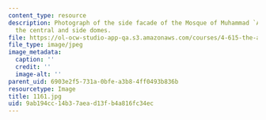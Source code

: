 ```yaml
---
content_type: resource
description: Photograph of the side facade of the Mosque of Muhammad `Ali showing
  the central and side domes.
file: https://ol-ocw-studio-app-qa.s3.amazonaws.com/courses/4-615-the-architecture-of-cairo-spring-2002/9ab194cc14b37aead13fb4a816fc34ec_1161.jpg
file_type: image/jpeg
image_metadata:
  caption: ''
  credit: ''
  image-alt: ''
parent_uid: 6903e2f5-731a-0bfe-a3b8-4ff0493b836b
resourcetype: Image
title: 1161.jpg
uid: 9ab194cc-14b3-7aea-d13f-b4a816fc34ec
---
```

